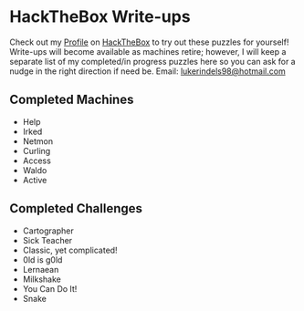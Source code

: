 # HackTheBox Write-ups

Check out my [Profile](https://www.hackthebox.eu/profile/69325) on [HackTheBox](https://www.hackthebox.eu) to try out these puzzles for yourself! Write-ups will become available as machines retire; however, I will keep a separate list of my completed/in progress puzzles here so you can ask for a nudge in the right direction if need be.
Email: lukerindels98@hotmail.com 

## Completed Machines

* Help
* Irked
* Netmon
* Curling
* Access
* Waldo
* Active

## Completed Challenges

* Cartographer
* Sick Teacher
* Classic, yet complicated!
* 0ld is g0ld
* Lernaean
* Milkshake
* You Can Do It!
* Snake
